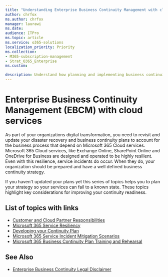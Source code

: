 ```yaml
---
title: "Understanding Enterprise Business Continuity Management with cloud services"
author: chrfox
ms.author: chrfox
manager: laurawi
ms.date:
audience: ITPro
ms.topic: article
ms.service: o365-solutions
localization_priority: Priority
ms.collection: 
- M365-subscription-management
- Strat_O365_Enterprise
ms.custom:

description: Understand how planning and implementing business continuity looks different when cloud services are part of your IT offering. 
---
```


# Enterprise Business Continuity Management (EBCM) with cloud services

As part of your organizations digital transformation, you need to revisit and update your disaster recovery and business continuity plans to account for the business process that depend on Microsoft 365 Cloud services. Microsoft 365 Cloud services, like Exchange Online, SharePoint Online and OneDrive for Business are designed and operated to be highly resilient. Even with this resilience, service incidents do occur. When they do, your organization should be prepared and have a well defined business continuity strategy.

If you haven't updated your plans yet this series of topics helps you to plan your strategy so your services can fail to a known state. These topics highlight key considerations for improving your continuity readiness.

## List of topics with links

- [Customer and Cloud Partner Responsibilities](ebcm-customer-and-cloud-partner-ebcm-responsibilities.md)
- [Microsoft 365 Service Resiliency](ebcm-m365-service-resiliency.md)
- [Developing your Continuity Plan](ebcm-developing-your-ebcm-plan.md)
- [Microsoft 365 Service Incident Mitigation Scenarios](ebcm-microsoft-365-mitigations.md)
- [Microsoft 365 Business Continuity Plan Training and Rehearsal](ebcm-enterprise-business-continuity-management-plan-rehearsal-and-user-training.md)

## See Also

- [Enterprise Business Continuity Legal Disclaimer](ebcm-legal-disclaimer.md)
